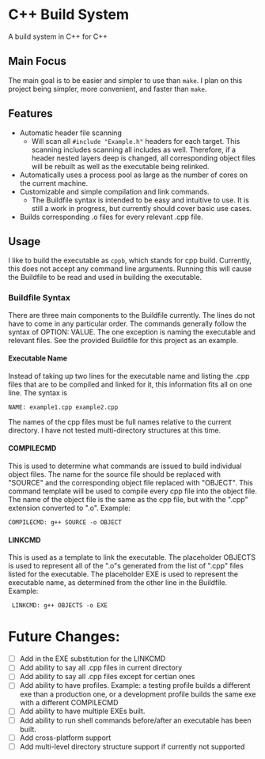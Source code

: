 # C++ Build System
A build system in C++ for C++

## Main Focus
The main goal is to be easier and simpler to use than `make`. I plan on this project being simpler, more convenient, and faster than `make`.

## Features
* Automatic header file scanning
   * Will scan all ```#include "Example.h"``` headers for each target. This scanning includes scanning all includes as well. Therefore, if a header nested layers deep is changed, all corresponding object files will be rebuilt as well as the executable being relinked.
* Automatically uses a process pool as large as the number of cores on the current machine.
* Customizable and simple compilation and link commands.
    * The Buildfile syntax is intended to be easy and intuitive to use. It is still a work in progress, but currently should cover basic use cases.
* Builds corresponding .o files for every relevant .cpp file.

## Usage
I like to build the executable as `cppb`, which stands for cpp build. Currently, this does not accept any command line arguments. Running this will cause the Buildfile to be read and used in building the executable.
### Buildfile Syntax
There are three main components to the Buildfile currently. The lines do not have to come in any particular order. The commands generally follow the syntax of OPTION: VALUE. The one exception is naming the executable and relevant files. See the provided Buildfile for this project as an example.
#### Executable Name
Instead of taking up two lines for the executable name and listing the .cpp files that are to be compiled and linked for it, this information fits all on one line. The syntax is 

    NAME: example1.cpp example2.cpp

The names of the cpp files must be full names relative to the current directory. I have not tested multi-directory structures at this time.
#### COMPILECMD
This is used to determine what commands are issued to build individual object files. The name for the source file should be replaced with "SOURCE" and the corresponding object file replaced with "OBJECT". This command template will be used to compile every cpp file into the object file. The name of the object file is the same as the cpp file, but with the ".cpp" extension converted to ".o".
Example:

    COMPILECMD: g++ SOURCE -o OBJECT
#### LINKCMD
This is used as a template to link the executable. The placeholder OBJECTS is used to represent all of the ".o"s generated from the list of ".cpp" files listed for the executable. The placeholder EXE is used to represent the executable name, as determined from the other line in the Buildfile.
Example:

     LINKCMD: g++ OBJECTS -o EXE

# Future Changes:
- [ ] Add in the EXE substitution for the LINKCMD
- [ ] Add ability to say all .cpp files in current directory
- [ ] Add ability to say all .cpp files except for certian ones
- [ ] Add ability to have profiles. Example: a testing profile builds a different exe than a production one, or a development profile builds the same exe with a different COMPILECMD
- [ ] Add ability to have multiple EXEs built.
- [ ] Add ability to run shell commands before/after an executable has been built.
- [ ] Add cross-platform support
- [ ] Add multi-level directory structure support if currently not supported
